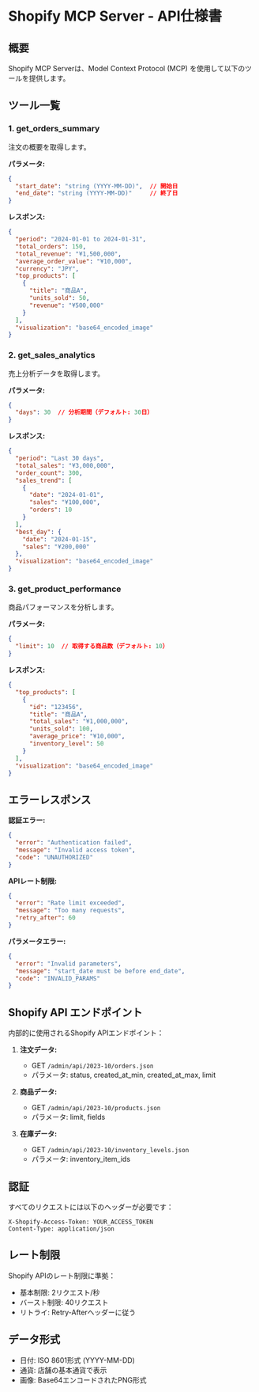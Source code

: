 # Shopify MCP Server - API仕様書

## 概要

Shopify MCP Serverは、Model Context Protocol (MCP) を使用して以下のツールを提供します。

## ツール一覧

### 1. get_orders_summary

注文の概要を取得します。

**パラメータ:**
```json
{
  "start_date": "string (YYYY-MM-DD)",  // 開始日
  "end_date": "string (YYYY-MM-DD)"     // 終了日
}
```

**レスポンス:**
```json
{
  "period": "2024-01-01 to 2024-01-31",
  "total_orders": 150,
  "total_revenue": "¥1,500,000",
  "average_order_value": "¥10,000",
  "currency": "JPY",
  "top_products": [
    {
      "title": "商品A",
      "units_sold": 50,
      "revenue": "¥500,000"
    }
  ],
  "visualization": "base64_encoded_image"
}
```

### 2. get_sales_analytics

売上分析データを取得します。

**パラメータ:**
```json
{
  "days": 30  // 分析期間（デフォルト: 30日）
}
```

**レスポンス:**
```json
{
  "period": "Last 30 days",
  "total_sales": "¥3,000,000",
  "order_count": 300,
  "sales_trend": [
    {
      "date": "2024-01-01",
      "sales": "¥100,000",
      "orders": 10
    }
  ],
  "best_day": {
    "date": "2024-01-15",
    "sales": "¥200,000"
  },
  "visualization": "base64_encoded_image"
}
```

### 3. get_product_performance

商品パフォーマンスを分析します。

**パラメータ:**
```json
{
  "limit": 10  // 取得する商品数（デフォルト: 10）
}
```

**レスポンス:**
```json
{
  "top_products": [
    {
      "id": "123456",
      "title": "商品A",
      "total_sales": "¥1,000,000",
      "units_sold": 100,
      "average_price": "¥10,000",
      "inventory_level": 50
    }
  ],
  "visualization": "base64_encoded_image"
}
```

## エラーレスポンス

**認証エラー:**
```json
{
  "error": "Authentication failed",
  "message": "Invalid access token",
  "code": "UNAUTHORIZED"
}
```

**APIレート制限:**
```json
{
  "error": "Rate limit exceeded",
  "message": "Too many requests",
  "retry_after": 60
}
```

**パラメータエラー:**
```json
{
  "error": "Invalid parameters",
  "message": "start_date must be before end_date",
  "code": "INVALID_PARAMS"
}
```

## Shopify API エンドポイント

内部的に使用されるShopify APIエンドポイント：

1. **注文データ:**
   - GET `/admin/api/2023-10/orders.json`
   - パラメータ: status, created_at_min, created_at_max, limit

2. **商品データ:**
   - GET `/admin/api/2023-10/products.json`
   - パラメータ: limit, fields

3. **在庫データ:**
   - GET `/admin/api/2023-10/inventory_levels.json`
   - パラメータ: inventory_item_ids

## 認証

すべてのリクエストには以下のヘッダーが必要です：

```
X-Shopify-Access-Token: YOUR_ACCESS_TOKEN
Content-Type: application/json
```

## レート制限

Shopify APIのレート制限に準拠：
- 基本制限: 2リクエスト/秒
- バースト制限: 40リクエスト
- リトライ: Retry-Afterヘッダーに従う

## データ形式

- 日付: ISO 8601形式 (YYYY-MM-DD)
- 通貨: 店舗の基本通貨で表示
- 画像: Base64エンコードされたPNG形式